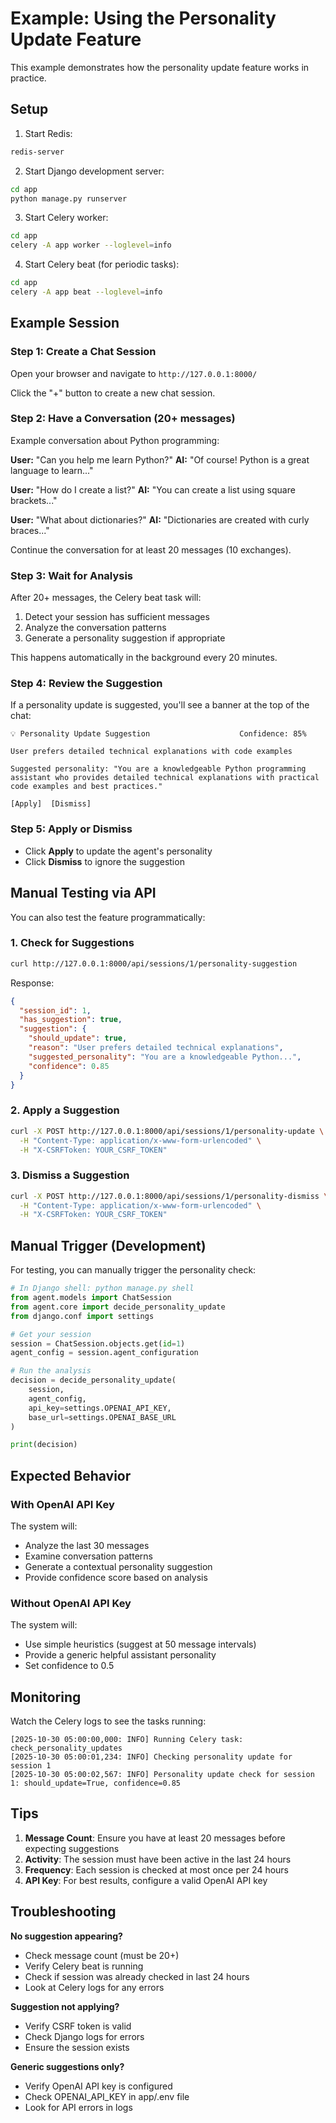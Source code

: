 # Example: Using the Personality Update Feature

This example demonstrates how the personality update feature works in practice.

## Setup

1. Start Redis:
```bash
redis-server
```

2. Start Django development server:
```bash
cd app
python manage.py runserver
```

3. Start Celery worker:
```bash
cd app
celery -A app worker --loglevel=info
```

4. Start Celery beat (for periodic tasks):
```bash
cd app
celery -A app beat --loglevel=info
```

## Example Session

### Step 1: Create a Chat Session

Open your browser and navigate to `http://127.0.0.1:8000/`

Click the "+" button to create a new chat session.

### Step 2: Have a Conversation (20+ messages)

Example conversation about Python programming:

**User:** "Can you help me learn Python?"
**AI:** "Of course! Python is a great language to learn..."

**User:** "How do I create a list?"
**AI:** "You can create a list using square brackets..."

**User:** "What about dictionaries?"
**AI:** "Dictionaries are created with curly braces..."

Continue the conversation for at least 20 messages (10 exchanges).

### Step 3: Wait for Analysis

After 20+ messages, the Celery beat task will:
1. Detect your session has sufficient messages
2. Analyze the conversation patterns
3. Generate a personality suggestion if appropriate

This happens automatically in the background every 20 minutes.

### Step 4: Review the Suggestion

If a personality update is suggested, you'll see a banner at the top of the chat:

```
💡 Personality Update Suggestion                    Confidence: 85%

User prefers detailed technical explanations with code examples

Suggested personality: "You are a knowledgeable Python programming 
assistant who provides detailed technical explanations with practical 
code examples and best practices."

[Apply]  [Dismiss]
```

### Step 5: Apply or Dismiss

- Click **Apply** to update the agent's personality
- Click **Dismiss** to ignore the suggestion

## Manual Testing via API

You can also test the feature programmatically:

### 1. Check for Suggestions

```bash
curl http://127.0.0.1:8000/api/sessions/1/personality-suggestion
```

Response:
```json
{
  "session_id": 1,
  "has_suggestion": true,
  "suggestion": {
    "should_update": true,
    "reason": "User prefers detailed technical explanations",
    "suggested_personality": "You are a knowledgeable Python...",
    "confidence": 0.85
  }
}
```

### 2. Apply a Suggestion

```bash
curl -X POST http://127.0.0.1:8000/api/sessions/1/personality-update \
  -H "Content-Type: application/x-www-form-urlencoded" \
  -H "X-CSRFToken: YOUR_CSRF_TOKEN"
```

### 3. Dismiss a Suggestion

```bash
curl -X POST http://127.0.0.1:8000/api/sessions/1/personality-dismiss \
  -H "Content-Type: application/x-www-form-urlencoded" \
  -H "X-CSRFToken: YOUR_CSRF_TOKEN"
```

## Manual Trigger (Development)

For testing, you can manually trigger the personality check:

```python
# In Django shell: python manage.py shell
from agent.models import ChatSession
from agent.core import decide_personality_update
from django.conf import settings

# Get your session
session = ChatSession.objects.get(id=1)
agent_config = session.agent_configuration

# Run the analysis
decision = decide_personality_update(
    session,
    agent_config,
    api_key=settings.OPENAI_API_KEY,
    base_url=settings.OPENAI_BASE_URL
)

print(decision)
```

## Expected Behavior

### With OpenAI API Key

The system will:
- Analyze the last 30 messages
- Examine conversation patterns
- Generate a contextual personality suggestion
- Provide confidence score based on analysis

### Without OpenAI API Key

The system will:
- Use simple heuristics (suggest at 50 message intervals)
- Provide a generic helpful assistant personality
- Set confidence to 0.5

## Monitoring

Watch the Celery logs to see the tasks running:

```
[2025-10-30 05:00:00,000: INFO] Running Celery task: check_personality_updates
[2025-10-30 05:00:01,234: INFO] Checking personality update for session 1
[2025-10-30 05:00:02,567: INFO] Personality update check for session 1: should_update=True, confidence=0.85
```

## Tips

1. **Message Count**: Ensure you have at least 20 messages before expecting suggestions
2. **Activity**: The session must have been active in the last 24 hours
3. **Frequency**: Each session is checked at most once per 24 hours
4. **API Key**: For best results, configure a valid OpenAI API key

## Troubleshooting

**No suggestion appearing?**
- Check message count (must be 20+)
- Verify Celery beat is running
- Check if session was already checked in last 24 hours
- Look at Celery logs for any errors

**Suggestion not applying?**
- Verify CSRF token is valid
- Check Django logs for errors
- Ensure the session exists

**Generic suggestions only?**
- Verify OpenAI API key is configured
- Check OPENAI_API_KEY in app/.env file
- Look for API errors in logs
